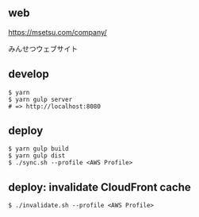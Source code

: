 ## web

https://msetsu.com/company/

みんせつウェブサイト

## develop

    $ yarn
    $ yarn gulp server
    # => http://localhost:8080

## deploy

    $ yarn gulp build
    $ yarn gulp dist
    $ ./sync.sh --profile <AWS Profile>

## deploy: invalidate CloudFront cache

    $ ./invalidate.sh --profile <AWS Profile>
